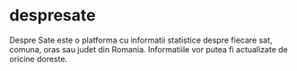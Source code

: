 despresate
==========

Despre Sate este o platforma cu informatii statistice despre fiecare sat, comuna, oras sau judet din Romania. Informatiile vor putea fi actualizate de oricine doreste. 